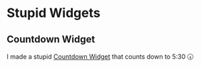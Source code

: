 # Stupid Widgets

## Countdown Widget 
I made a stupid [Countdown Widget](https://chimpanzeek.github.io/html-widgets/countdown.html) that counts down to 5:30 🕠
